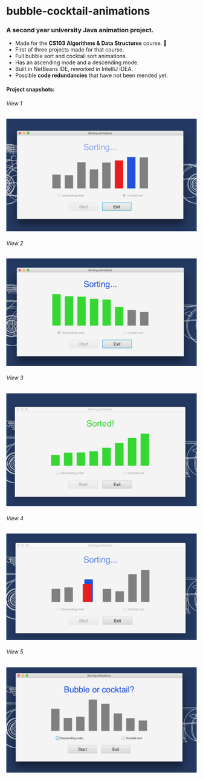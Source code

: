 # bubble-cocktail-animations
<h3>A second year university Java animation project.</h3>
<ul>
  <li>Made for the <b>CS103 Algorithms & Data Structures</b> course. 🍏</li>
  <li>First of three projects made for that course.</li>
  <li>Full bubble sort and cocktail sort animations.</li>
  <li>Has an ascending mode and a descending mode.</li>
  <li>Built in NetBeans IDE, reworked in IntelliJ IDEA.</li>
  <li>Possible <b>code redundancies</b> that have not been mended yet.</li>
</ul>

#### Project snapshots:
<h6>View 1</h6>
<img src="snapshots/view-1.png" alt="View 1">
<h6>View 2</h6>
<img src="snapshots/view-2.png" alt="View 2">
<h6>View 3</h6>
<img src="snapshots/view-3.png" alt="View 3">
<h6>View 4</h6>
<img src="snapshots/view-4.png" alt="View 4">
<h6>View 5</h6>
<img src="snapshots/view-5.png" alt="View 5">


